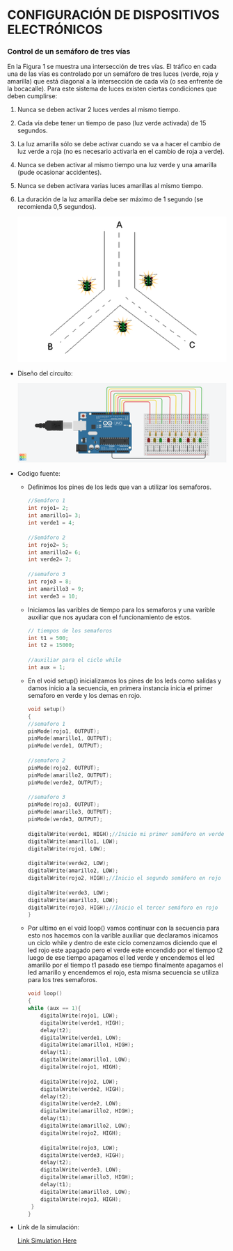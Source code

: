 # CONFIGURACIÓN DE DISPOSITIVOS ELECTRÓNICOS
### **Control de un semáforo de tres vías**

En la Figura 1 se muestra una intersección de tres vías. El tráfico en cada una de las vías es controlado por un semáforo de tres luces (verde, roja y amarilla) que está diagonal a la intersección de cada vía (o sea enfrente de la bocacalle). Para este sistema de luces existen ciertas condiciones que deben cumplirse:

1. Nunca se deben activar 2 luces verdes al mismo tiempo.

2. Cada vía debe tener un tiempo de paso (luz verde activada) de 15 segundos.

3. La luz amarilla sólo se debe activar cuando se va a hacer el cambio de luz verde a roja (no es necesario activarla en el cambio de roja a verde).

4. Nunca se deben activar al mismo tiempo una luz verde y una amarilla (pude ocasionar accidentes).

5. Nunca se deben activara varias luces amarillas al mismo tiempo.

6. La duración de la luz amarilla debe ser máximo de 1 segundo (se recomienda 0,5 segundos).

    ![Figura 1](images/figura1.png "Figura 1. Intersección de tres vías")

* Diseño del circuito:

    ![circuito](images/semaforo.png "Circuito")

* Codigo fuente:

    * Definimos los pines de los leds que van a utilizar los semaforos.
        ```c++
        //Semáforo 1
        int rojo1= 2; 
        int amarillo1= 3;
        int verde1 = 4;

        //Semáforo 2
        int rojo2= 5;
        int amarillo2= 6;
        int verde2= 7;

        //semaforo 3
        int rojo3 = 8;
        int amarillo3 = 9;
        int verde3 = 10;
        ```

    * Iniciamos las varibles de tiempo para los semaforos y una varible auxiliar que nos ayudara con el funcionamiento de estos.
        ```c++
        // tiempos de los semaforos
        int t1 = 500;
        int t2 = 15000;

        //auxiliar para el ciclo while
        int aux = 1;
        ```
    
    * En el void setup() inicializamos los pines de los leds como salidas y damos inicio a la secuencia, en primera instancia inicia el primer semaforo en verde y los demas en rojo.
        ```c++
        void setup()
        {
        //semaforo 1
        pinMode(rojo1, OUTPUT);
        pinMode(amarillo1, OUTPUT);
        pinMode(verde1, OUTPUT);
        
        //semaforo 2
        pinMode(rojo2, OUTPUT);
        pinMode(amarillo2, OUTPUT);
        pinMode(verde2, OUTPUT);
        
        //semaforo 3
        pinMode(rojo3, OUTPUT);
        pinMode(amarillo3, OUTPUT);
        pinMode(verde3, OUTPUT);
        
        digitalWrite(verde1, HIGH);//Inicio mi primer semáforo en verde
        digitalWrite(amarillo1, LOW);
        digitalWrite(rojo1, LOW);
        
        digitalWrite(verde2, LOW);
        digitalWrite(amarillo2, LOW);
        digitalWrite(rojo2, HIGH);//Inicio el segundo semáforo en rojo
        
        digitalWrite(verde3, LOW);
        digitalWrite(amarillo3, LOW);
        digitalWrite(rojo3, HIGH);//Inicio el tercer semáforo en rojo
        }
        ```

    * Por ultimo en el void loop() vamos continuar con la secuencia para esto nos hacemos con la varible auxiliar que declaramos inicamos un ciclo while y dentro de este ciclo comenzamos diciendo que el led rojo este apagado pero el verde este encendido por el tiempo t2 luego de ese tiempo apagamos el led verde y encendemos el led amarillo por el tiempo t1 pasado ese tiempo finalmente apagamos el led amarillo y encendemos el rojo, esta misma secuencia se utiliza para los tres semaforos.
        ```c++
        void loop()
        {
        while (aux == 1){
            digitalWrite(rojo1, LOW);
            digitalWrite(verde1, HIGH);
            delay(t2);
            digitalWrite(verde1, LOW);
            digitalWrite(amarillo1, HIGH);
            delay(t1);
            digitalWrite(amarillo1, LOW);
            digitalWrite(rojo1, HIGH);
            
            digitalWrite(rojo2, LOW);
            digitalWrite(verde2, HIGH);
            delay(t2);
            digitalWrite(verde2, LOW);
            digitalWrite(amarillo2, HIGH);
            delay(t1);
            digitalWrite(amarillo2, LOW);
            digitalWrite(rojo2, HIGH);
            
            digitalWrite(rojo3, LOW);
            digitalWrite(verde3, HIGH);
            delay(t2);
            digitalWrite(verde3, LOW);
            digitalWrite(amarillo3, HIGH);
            delay(t1);
            digitalWrite(amarillo3, LOW);
            digitalWrite(rojo3, HIGH);
         }
        }
        ```

* Link de la simulación:

    [Link Simulation Here](https://www.tinkercad.com/things/6g6R8uzQU3D)